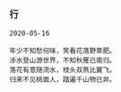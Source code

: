 ### 行
```
2020-05-16
```
```
年少不知愁何味，笑看花落野草肥。
涉水登山游世界，不知秋雁已南归。
落花有意随流水，枝头双燕比翼飞。
归来不见桃面人，踏遍千山物已非。
```
